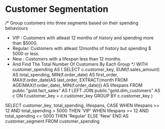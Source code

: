 # Customer Segmentation


/* Group customers into three segments based on their spending behaviours 
- VIP : Customers with atleast 12 months of history and spending more than $5000.
- Regular: Customers with atleast 12months of history but spending $ 5000 or less.
- New : Customers with a lifespan less than 12 months.
- And Find The Total Number Of Customers By Each Group
*/
WITH customer_spending AS (
SELECT 
c.customer_key,
SUM(f.sales_amount) AS total_spending,
MIN(f.order_date) AS first_order,
MAX(f.order_date)AS last_order,
EXTRACT(month FROM  AGE(MAX(f.order_date), MIN(f.order_date)))  AS lifespans
FROM public."gold.fact_sales" AS f
LEFT JOIN public."gold.dim_customers" AS c
ON f.customer_key = c.customer_key
GROUP BY c.customer_key
)

SELECT 
customer_key,
total_spending,
lifespans,
CASE WHEN lifespans >= 12 AND total_spending > 5000 THEN 'VIP'
     WHEN lifespans >= 12 AND total_spending <= 5000 THEN 'Regular'
	 ELSE 'New'
END AS customer_segment
FROM customer_spending
